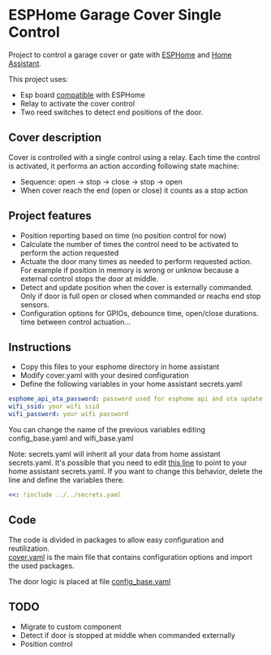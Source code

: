 # ESPHome Garage Cover Single Control

Project to control a garage cover or gate with [ESPHome](https://esphome.io/)
and [Home Assistant](https://www.home-assistant.io/).

This project uses:
* Esp board [compatible](https://esphome.io/#devices) with ESPHome
* Relay to activate the cover control
* Two reed switches to detect end positions of the door.

## Cover description

Cover is controlled with a single control using a relay. Each time the control is activated, it performs an action according following
state machine:

* Sequence: open -> stop -> close -> stop -> open
* When cover reach the end (open or close) it counts as a stop action

## Project features

* Position reporting based on time (no position control for now)
* Calculate the number of times the control need to be activated to perform the action requested
* Actuate the door many times as needed to perform requested action. For example if position in memory is wrong or unknow because a external control stops the door at middle.
* Detect and update position when the cover is externally commanded. Only if door is full open or closed when commanded or reachs end stop sensors.
* Configuration options for GPIOs, debounce time, open/close durations. time between control actuation...

## Instructions

* Copy this files to your esphome directory in home assistant
* Modify cover.yaml with your desired configuration
* Define the following variables in your home assistant secrets.yaml

```yaml
esphome_api_ota_password: password used for esphome api and ota update
wifi_ssid: your wifi ssid
wifi_password: your wifi password
```

You can change the name of the previous variables editing config_base.yaml and wifi_base.yaml

Note: secrets.yaml will inherit all your data from home assistant secrets.yaml. It's possible that you need to
edit [this line](https://github.com/juaigl/esphome-single-button-cover/blob/master/common/secrets.yaml#L1) to point to
your home assistant secrets.yaml. If you want to change this behavior, delete the line and define the variables there.

```yaml
<<: !include ../../secrets.yaml
```

## Code

The code is divided in packages to allow easy configuration and reutilization.  
[cover.yaml](cover.yaml) is the main file that contains configuration options and import the used packages.

The door logic is placed at file [config_base.yaml](common/config_base.yaml)

## TODO

* Migrate to custom component
* Detect if door is stopped at middle when commanded externally
* Position control
